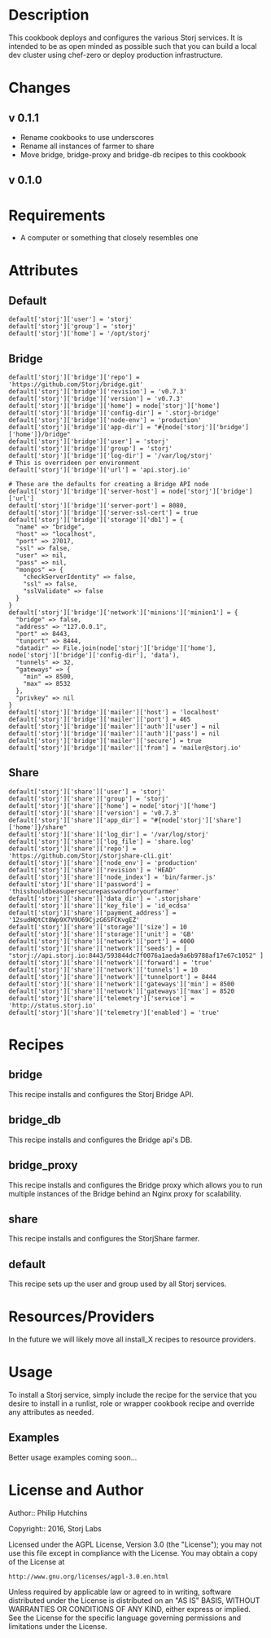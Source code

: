 Description
===========
This cookbook deploys and configures the various Storj services. It is intended to be as open minded as possible such that you can build a local dev cluster using chef-zero or deploy production infrastructure.


Changes
=======
## v 0.1.1
+ Rename cookbooks to use underscores
+ Rename all instances of farmer to share
+ Move bridge, bridge-proxy and bridge-db recipes to this cookbook

## v 0.1.0

Requirements
============
+ A computer or something that closely resembles one

Attributes
==========
## Default
```
default['storj']['user'] = 'storj'
default['storj']['group'] = 'storj'
default['storj']['home'] = '/opt/storj'
```

## Bridge
```
default['storj']['bridge']['repo'] = 'https://github.com/Storj/bridge.git'
default['storj']['bridge']['revision'] = 'v0.7.3'
default['storj']['bridge']['version'] = 'v0.7.3'
default['storj']['bridge']['home'] = node['storj']['home']
default['storj']['bridge']['config-dir'] = '.storj-bridge'
default['storj']['bridge']['node-env'] = 'production'
default['storj']['bridge']['app-dir'] = "#{node['storj']['bridge']['home']}/bridge"
default['storj']['bridge']['user'] = 'storj'
default['storj']['bridge']['group'] = 'storj'
default['storj']['bridge']['log-dir'] = '/var/log/storj'
# This is overrideen per environment
default['storj']['bridge']['url'] = 'api.storj.io'

# These are the defaults for creating a Bridge API node
default['storj']['bridge']['server-host'] = node['storj']['bridge']['url']
default['storj']['bridge']['server-port'] = 8080,
default['storj']['bridge']['server-ssl-cert'] = true
default['storj']['bridge']['storage']['db1'] = {
  "name" => "bridge",
  "host" => "localhost",
  "port" => 27017,
  "ssl" => false,
  "user" => nil,
  "pass" => nil,
  "mongos" => {
    "checkServerIdentity" => false,
    "ssl" => false,
    "sslValidate" => false
  }
}
default['storj']['bridge']['network']['minions']['minion1'] = {
  "bridge" => false,
  "address" => "127.0.0.1",
  "port" => 8443,
  "tunport" => 8444,
  "datadir" => File.join(node['storj']['bridge']['home'], node['storj']['bridge']['config-dir'], 'data'),
  "tunnels" => 32,
  "gateways" => {
    "min" => 8500,
    "max" => 8532
  },
  "privkey" => nil
}
default['storj']['bridge']['mailer']['host'] = 'localhost'
default['storj']['bridge']['mailer']['port'] = 465
default['storj']['bridge']['mailer']['auth']['user'] = nil
default['storj']['bridge']['mailer']['auth']['pass'] = nil
default['storj']['bridge']['mailer']['secure'] = true
default['storj']['bridge']['mailer']['from'] = 'mailer@storj.io'
```

## Share
```
default['storj']['share']['user'] = 'storj'
default['storj']['share']['group'] = 'storj'
default['storj']['share']['home'] = node['storj']['home']
default['storj']['share']['version'] = 'v0.7.3'
default['storj']['share']['app_dir'] = "#{node['storj']['share']['home']}/share"
default['storj']['share']['log_dir'] = '/var/log/storj'
default['storj']['share']['log_file'] = 'share.log'
default['storj']['share']['repo'] = 'https://github.com/Storj/storjshare-cli.git'
default['storj']['share']['node_env'] = 'production'
default['storj']['share']['revision'] = 'HEAD'
default['storj']['share']['node_index'] = 'bin/farmer.js'
default['storj']['share']['password'] = 'thisshouldbeasupersecurepasswordforyourfarmer'
default['storj']['share']['data_dir'] = '.storjshare'
default['storj']['share']['key_file'] = 'id_ecdsa'
default['storj']['share']['payment_address'] = '12sudHQtCt8Wp9X7V9U69CjzG6SFCKvgEZ'
default['storj']['share']['storage']['size'] = 10
default['storj']['share']['storage']['unit'] = 'GB'
default['storj']['share']['network']['port'] = 4000
default['storj']['share']['network']['seeds'] = [ "storj://api.storj.io:8443/593844dc7f0076a1aeda9a6b9788af17e67c1052" ]
default['storj']['share']['network']['forward'] = 'true'
default['storj']['share']['network']['tunnels'] = 10
default['storj']['share']['network']['tunnelport'] = 8444
default['storj']['share']['network']['gateways']['min'] = 8500
default['storj']['share']['network']['gateways']['max'] = 8520
default['storj']['share']['telemetry']['service'] = 'http://status.storj.io'
default['storj']['share']['telemetry']['enabled'] = 'true'
```

Recipes
=======
bridge
------
This recipe installs and configures the Storj Bridge API.

bridge_db
---------
This recipe installs and configures the Bridge api's DB.

bridge_proxy
------------
This recipe installs and configures the Bridge proxy which allows you to run multiple instances of the Bridge behind an Nginx proxy for scalability.

share
-----
This recipe installs and configures the StorjShare farmer.


default
-------
This recipe sets up the user and group used by all Storj services.

Resources/Providers
===================
In the future we will likely move all install_X recipes to resource providers.


Usage
=====
To install a Storj service, simply include the recipe for the service that you desire to install in a runlist, role or wrapper cookbook recipe and override any attributes as needed.


Examples
--------
Better usage examples coming soon...

License and Author
==================

Author:: Philip Hutchins

Copyright:: 2016, Storj Labs

Licensed under the AGPL License, Version 3.0 (the "License");
you may not use this file except in compliance with the License.
You may obtain a copy of the License at

    http://www.gnu.org/licenses/agpl-3.0.en.html

Unless required by applicable law or agreed to in writing, software
distributed under the License is distributed on an "AS IS" BASIS,
WITHOUT WARRANTIES OR CONDITIONS OF ANY KIND, either express or implied.
See the License for the specific language governing permissions and
limitations under the License.
